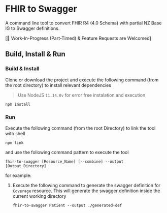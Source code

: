 # FHIR to Swagger

A command line tool to convert FHIR R4 (4.0 Schema) with partial NZ Base IG to Swagger definitions.

[:construction: Work-In-Progress (Part-Timed) & Feature Requests are Welcomed]

## Build, Install & Run

### Build & Install

Clone or download the project and execute the following command (from the root directory) to install relevant dependencies

> Use NodeJS `11.14.0v` for error free instalation and execution

```shell
npm install
```

### Run

Execute the following command (from the root Directory) to link the tool with shell

```shell
npm link
```

and use the following command pattern to execute the tool

```shell
fhir-to-swagger [Resource_Name] [--combine] --output [Output_Directory]
```

for example:

1. Execute the following command to generate the swagger definition for `Coverage` resource. This will generate the swagger definition inside the current working directory

    ```shell
    fhir-to-swagger Patient --output ./generated-def
    ```
